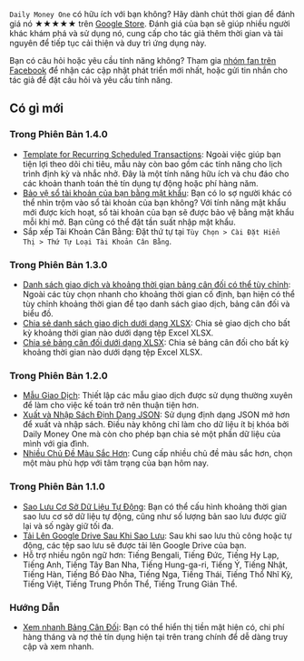 `Daily Money One` có hữu ích với bạn không? Hãy dành chút thời gian để đánh giá nó ★★★★★ trên [Google Store](https://play.google.com/store/apps/details?id=com.colaorange.dailymoneyone). Đánh giá của bạn sẽ giúp nhiều người khác khám phá và sử dụng nó, cung cấp cho tác giả thêm thời gian và tài nguyên để tiếp tục cải thiện và duy trì ứng dụng này.

Bạn có câu hỏi hoặc yêu cầu tính năng không? Tham gia [nhóm fan trên Facebook](https://www.facebook.com/colaorange.daily.money) để nhận các cập nhật phát triển mới nhất, hoặc gửi tin nhắn cho tác giả để đặt câu hỏi và yêu cầu tính năng.

## Có gì mới

### Trong Phiên Bản 1.4.0
* [Template for Recurring Scheduled Transactions](https://youtu.be/TzQj2pY6sWs): Ngoài việc giúp bạn tiện lợi theo dõi chi tiêu, mẫu này còn bao gồm các tính năng cho lịch trình định kỳ và nhắc nhở. Đây là một tính năng hữu ích và chu đáo cho các khoản thanh toán thẻ tín dụng tự động hoặc phí hàng năm.
* [Bảo vệ sổ tài khoản của bạn bằng mật khẩu](https://youtu.be/peoYqNG_4pk): Bạn có lo sợ người khác có thể nhìn trộm vào sổ tài khoản của bạn không? Với tính năng mật khẩu mới được kích hoạt, sổ tài khoản của bạn sẽ được bảo vệ bằng mật khẩu mỗi khi mở. Bạn cũng có thể đặt tần suất nhập mật khẩu.
* Sắp xếp Tài Khoản Cân Bằng: Đặt thứ tự tại `Tùy Chọn > Cài Đặt Hiển Thị > Thứ Tự Loại Tài Khoản Cân Bằng`.


### Trong Phiên Bản 1.3.0
* [Danh sách giao dịch và khoảng thời gian bảng cân đối có thể tùy chỉnh](https://youtu.be/O7EcLN82qIU): Ngoài các tùy chọn nhanh cho khoảng thời gian cố định, bạn hiện có thể tùy chỉnh khoảng thời gian để tạo danh sách giao dịch, bảng cân đối và biểu đồ.
* [Chia sẻ danh sách giao dịch dưới dạng XLSX](https://youtu.be/Bf7j39fsCSc): Chia sẻ giao dịch cho bất kỳ khoảng thời gian nào dưới dạng tệp Excel XLSX.
* [Chia sẻ bảng cân đối dưới dạng XLSX](https://youtu.be/kpxJxNsButA): Chia sẻ bảng cân đối cho bất kỳ khoảng thời gian nào dưới dạng tệp Excel XLSX.

### Trong Phiên Bản 1.2.0
* [Mẫu Giao Dịch](https://youtu.be/CtfJ5BecZfY): Thiết lập các mẫu giao dịch được sử dụng thường xuyên để làm cho việc kế toán trở nên thuận tiện hơn.
* [Xuất và Nhập Sách Định Dạng JSON](https://youtu.be/bHGEH7zcj78): Sử dụng định dạng JSON mở hơn để xuất và nhập sách. Điều này không chỉ làm cho dữ liệu ít bị khóa bởi Daily Money One mà còn cho phép bạn chia sẻ một phần dữ liệu của mình với gia đình.
* [Nhiều Chủ Đề Màu Sắc Hơn](https://youtu.be/3Yw7m2AOvfc): Cung cấp nhiều chủ đề màu sắc hơn, chọn một màu phù hợp với tâm trạng của bạn hôm nay.

### Trong Phiên Bản 1.1.0
* [Sao Lưu Cơ Sở Dữ Liệu Tự Động](https://youtube.com/shorts/dWePWDncx0k): Bạn có thể cấu hình khoảng thời gian sao lưu cơ sở dữ liệu tự động, cũng như số lượng bản sao lưu được giữ lại và số ngày giữ tối đa.
* [Tải Lên Google Drive Sau Khi Sao Lưu](https://youtu.be/hOJdtKElLuw): Sau khi sao lưu thủ công hoặc tự động, các tệp sao lưu sẽ được tải lên Google Drive của bạn.
* Hỗ trợ nhiều ngôn ngữ hơn: Tiếng Bengali, Tiếng Đức, Tiếng Hy Lạp, Tiếng Anh, Tiếng Tây Ban Nha, Tiếng Hung-ga-ri, Tiếng Ý, Tiếng Nhật, Tiếng Hàn, Tiếng Bồ Đào Nha, Tiếng Nga, Tiếng Thái, Tiếng Thổ Nhĩ Kỳ, Tiếng Việt, Tiếng Trung Phồn Thể, Tiếng Trung Giản Thể.

### Hướng Dẫn
 * [Xem nhanh Bảng Cân Đối](https://youtu.be/66tJxSrI_vQ): Bạn có thể hiển thị tiền mặt hiện có, chi phí hàng tháng và nợ thẻ tín dụng hiện tại trên trang chính để dễ dàng truy cập và xem nhanh.